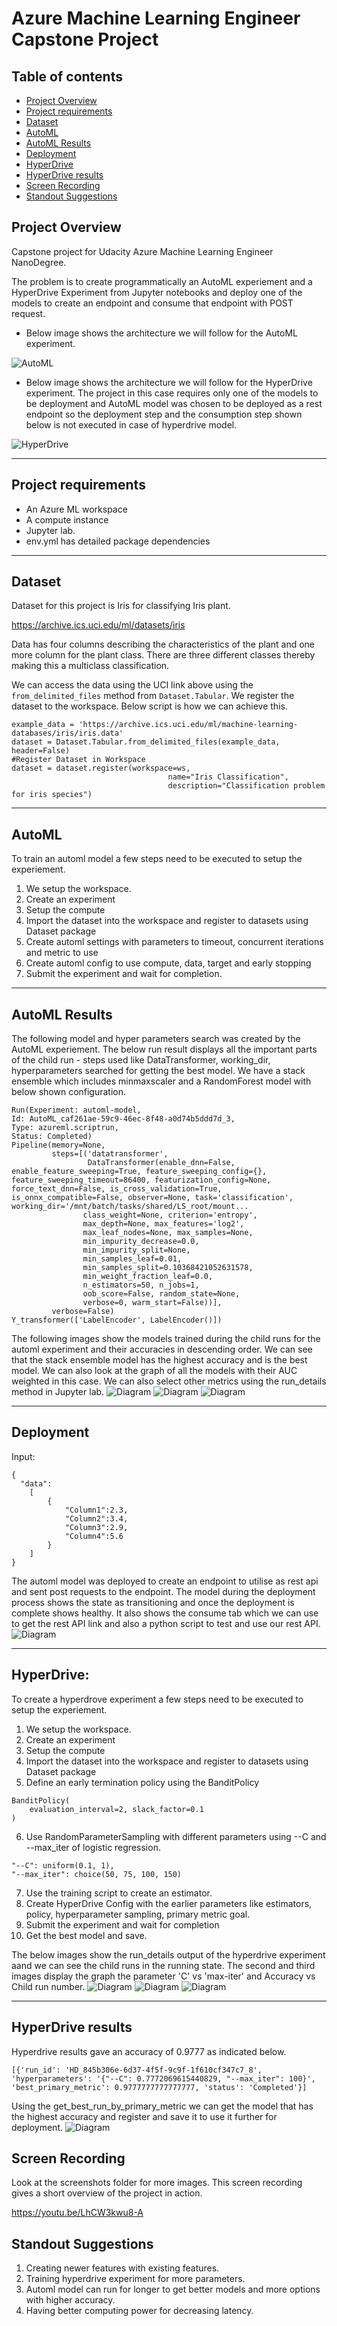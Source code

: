 # Azure Machine Learning Engineer Capstone Project

## Table of contents
   * [Project Overview](#Project-Overview)
   * [Project requirements](#Project-requirements)
   * [Dataset](#Dataset)
   * [AutoML](#AutoML)
   * [AutoML Results](#AutoML-Results)
   * [Deployment](#Deployment)
   * [HyperDrive](#HyperDrive)
   * [HyperDrive results](#HyperDrive-results)
   * [Screen Recording](#Screen-Recording)
   * [Standout Suggestions](#Standout-Suggestions)

## Project Overview
Capstone project for Udacity Azure Machine Learning Engineer NanoDegree. 

The problem is to create programmatically an AutoML experiement and a HyperDrive Experiment from Jupyter notebooks and deploy one of the models to create an endpoint and consume that endpoint with POST request. 

* Below image shows the architecture we will follow for the AutoML experiment. 

![AutoML](./screenshots/18.PNG "AutoML")

* Below image shows the architecture we will follow for the HyperDrive experiment. The project in this case requires only one of the models to be deployment and AutoML model was chosen to be deployed as a rest endpoint so the deployment step and the consumption step shown below is not executed in case of hyperdrive model. 

![HyperDrive](./screenshots/19.PNG "HyperDrive")

***
## Project requirements
* An Azure ML workspace
* A compute instance
* Jupyter lab.
* env.yml has detailed package dependencies

***
## Dataset

Dataset for this project is Iris for classifying Iris plant. 

https://archive.ics.uci.edu/ml/datasets/iris

Data has four columns describing the characteristics of the plant and one more column for the plant class. There are three different classes thereby making this a multiclass classification. 

We can access the data using the UCI link above using the ```from_delimited_files``` method from ```Dataset.Tabular```. We register the dataset to the workspace. Below script is how we can achieve this.  
```
example_data = 'https://archive.ics.uci.edu/ml/machine-learning-databases/iris/iris.data'
dataset = Dataset.Tabular.from_delimited_files(example_data, header=False)        
#Register Dataset in Workspace
dataset = dataset.register(workspace=ws,
                                   name="Iris Classification",
                                   description="Classification problem for iris species")

```
***
## AutoML

To train an automl model a few steps need to be executed to setup the experiement. 

1. We setup the workspace.
2. Create an experiment
3. Setup the compute
4. Import the dataset into the workspace and register to datasets using Dataset package
5. Create automl settings with parameters to timeout, concurrent iterations and metric to use
6. Create automl config to use compute, data, target and early stopping
7. Submit the experiment and wait for completion. 

*** 
## AutoML Results
The following model and hyper parameters search was created by the AutoML experiement. The below run result displays all the important parts of the child run - steps used like DataTransformer, working_dir, hyperparameters searched for getting the best model. We have a stack ensemble which includes minmaxscaler and a RandomForest model with below shown configuration.
```
Run(Experiment: automl-model,
Id: AutoML_caf261ae-59c9-46ec-8f48-a0d74b5ddd7d_3,
Type: azureml.scriptrun,
Status: Completed)
Pipeline(memory=None,
         steps=[('datatransformer',
                 DataTransformer(enable_dnn=False, enable_feature_sweeping=True, feature_sweeping_config={}, feature_sweeping_timeout=86400, featurization_config=None, force_text_dnn=False, is_cross_validation=True, is_onnx_compatible=False, observer=None, task='classification', working_dir='/mnt/batch/tasks/shared/LS_root/mount...
                class_weight=None, criterion='entropy',
                max_depth=None, max_features='log2',
                max_leaf_nodes=None, max_samples=None,
                min_impurity_decrease=0.0,
                min_impurity_split=None,
                min_samples_leaf=0.01,
                min_samples_split=0.10368421052631578,
                min_weight_fraction_leaf=0.0,
                n_estimators=50, n_jobs=1,
                oob_score=False, random_state=None,
                verbose=0, warm_start=False))],
         verbose=False)
Y_transformer(['LabelEncoder', LabelEncoder()])
```

The following images show the models trained during the child runs for the automl experiment and their accuracies in descending order. We can see that the stack ensemble model has the highest accuracy and is the best model. We can also look at the graph of all the models with their AUC weighted in this case. We can also select other metrics using the run_details method in Jupyter lab.
![Diagram](./screenshots/7.PNG?raw=true "Results of automl")
![Diagram](./screenshots/10.PNG?raw=true "Results of automl")
![Diagram](./screenshots/8.PNG?raw=true "Results of automl experiment")

*** 
## Deployment

Input:

```
{
  "data":
    [
        { 
            "Column1":2.3,
            "Column2":3.4,
            "Column3":2.9,
            "Column4":5.6
        }
    ]
}
```
The automl model was deployed to create an endpoint to utilise as rest api and sent post requests to the endpoint. The model during the deployment process shows the state as transitioning and once the deployment is complete shows healthy. It also shows the consume tab which we can use to get the rest API link and also a python script to test and use our rest API.  
![Diagram](./screenshots/9.PNG?raw=true "Endpoint")

***
## HyperDrive:

To create a hyperdrove experiment a few steps need to be executed to setup the experiement. 

1. We setup the workspace.
2. Create an experiment
3. Setup the compute
4. Import the dataset into the workspace and register to datasets using Dataset package
5. Define an early termination policy using the BanditPolicy
```
BanditPolicy(
    evaluation_interval=2, slack_factor=0.1
)
```
6. Use RandomParameterSampling with different parameters using --C and --max_iter of logistic regression. 
```
"--C": uniform(0.1, 1),
"--max_iter": choice(50, 75, 100, 150)
````
7. Use the training script to create an estimator. 
8. Create HyperDrive Config with the earlier parameters like estimators, policy, hyperparameter sampling, primary metric goal. 
9. Submit the experiment and wait for completion
10. Get the best model and save. 

The below images show the run_details output of the hyperdrive experiment aand we can see the child runs in the running state. The second and third images display the graph the parameter 'C' vs 'max-iter' and Accuracy vs Child run number. 
![Diagram](./screenshots/12.PNG?raw=true "Training result")
![Diagram](./screenshots/13.PNG?raw=true "Training result")
![Diagram](./screenshots/14.PNG?raw=true "Training result")
***
## HyperDrive results

Hyperdrive results gave an accuracy of 0.9777 as indicated below. 
```
[{'run_id': 'HD_845b306e-6d37-4f5f-9c9f-1f610cf347c7_8', 'hyperparameters': '{"--C": 0.7772069615440829, "--max_iter": 100}', 'best_primary_metric': 0.9777777777777777, 'status': 'Completed'}]
```

Using the get_best_run_by_primary_metric we can get the model that has the highest accuracy and register and save it to use it further for deployment.
![Diagram](./screenshots/15.PNG?raw=true "Training result")


## Screen Recording

Look at the screenshots folder for more images. This screen recording gives a short overview of the project in action.

https://youtu.be/LhCW3kwu8-A

## Standout Suggestions

1. Creating newer features with existing features. 
2. Training hyperdrive experiment for more parameters.
3. Automl model can run for longer to get better models and more options with higher accuracy. 
4. Having better computing power for decreasing latency. 